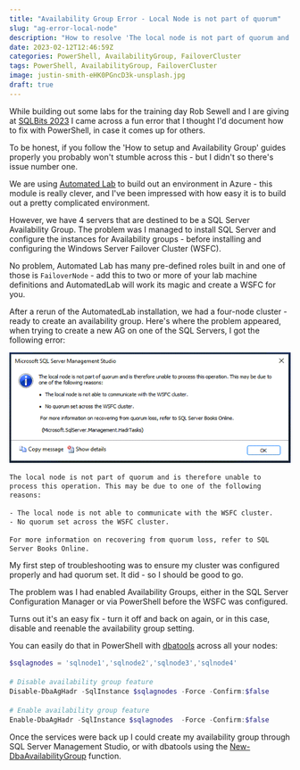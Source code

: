 ```yaml
---
title: "Availability Group Error - Local Node is not part of quorum"
slug: "ag-error-local-node"
description: "How to resolve 'The local node is not part of quorum and is therefore unable to process this operation' errors when your WSFC is setup and looks good."
date: 2023-02-12T12:46:59Z
categories: PowerShell, AvailabilityGroup, FailoverCluster
tags: PowerShell, AvailabilityGroup, FailoverCluster
image: justin-smith-eHK0PGncD3k-unsplash.jpg
draft: true
---
```


While building out some labs for the training day Rob Sewell and I are giving at [SQLBits 2023](http://sqlbits.io/jessandbeardday) I came across a fun error that I thought I'd document how to fix with PowerShell, in case it comes up for others.

To be honest, if you follow the 'How to setup and Availability Group' guides properly you probably won't stumble across this - but I didn't so there's issue number one.

We are using [Automated Lab](https://automatedlab.org/en/latest/) to build out an environment in Azure - this module is really clever, and I've been impressed with how easy it is to build out a pretty complicated environment.

However, we have 4 servers that are destined to be a SQL Server Availability Group. The problem was I managed to install SQL Server and configure the instances for Availability groups - before installing and configuring the Windows Server Failover Cluster (WSFC).

No problem, Automated Lab has many pre-defined roles built in and one of those is `FailoverNode` - add this to two or more of your lab machine definitions and AutomatedLab will work its magic and create a WSFC for you.

After a rerun of the AutomatedLab installation, we had a four-node cluster - ready to create an availability group. Here's where the problem appeared, when trying to create a new AG on one of the SQL Servers, I got the following error:

![Availability group error for local node](agerror.png)

```text
The local node is not part of quorum and is therefore unable to process this operation. This may be due to one of the following reasons:

- The local node is not able to communicate with the WSFC cluster.
- No quorum set across the WSFC cluster.

For more information on recovering from quorum loss, refer to SQL Server Books Online.
```

My first step of troubleshooting was to ensure my cluster was configured properly and had quorum set. It did - so I should be good to go.

The problem was I had enabled Availability Groups, either in the SQL Server Configuration Manager or via PowerShell before the WSFC was configured.

Turns out it's an easy fix - turn it off and back on again, or in this case, disable and reenable the availability group setting.

You can easily do that in PowerShell with [dbatools](https://dbatools.io/) across all your nodes:

```PowerShell
$sqlagnodes = 'sqlnode1','sqlnode2','sqlnode3','sqlnode4'

# Disable availability group feature
Disable-DbaAgHadr -SqlInstance $sqlagnodes -Force -Confirm:$false

# Enable availability group feature
Enable-DbaAgHadr -SqlInstance $sqlagnodes  -Force -Confirm:$false
```

Once the services were back up I could create my availability group through SQL Server Management Studio, or with dbatools using the [New-DbaAvailabilityGroup](https://docs.dbatools.io/New-DbaAvailabilityGroup) function.
